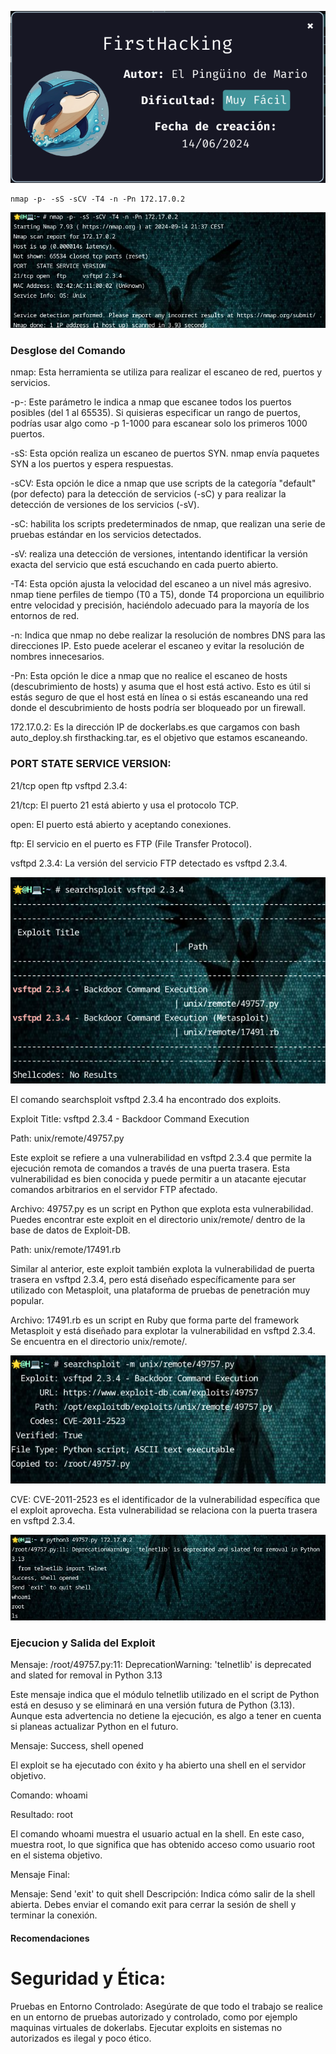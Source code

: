 ![FirstHacking](https://github.com/falart3/dockerlabs/blob/main/fh_001.png)
```
nmap -p- -sS -sCV -T4 -n -Pn 172.17.0.2
```
![FirstHacking](https://github.com/falart3/dockerlabs/blob/main/fh_002.png)

<h3>Desglose del Comando</h3>

nmap: Esta herramienta se utiliza para realizar el escaneo de red, puertos y servicios.

-p-: Este parámetro le indica a nmap que escanee todos los puertos posibles (del 1 al 65535). Si quisieras especificar un rango de puertos, podrías usar algo como -p 1-1000 para escanear solo los primeros 1000 puertos.

-sS: Esta opción realiza un escaneo de puertos SYN. nmap envía paquetes SYN a los puertos y espera respuestas.

-sCV: Esta opción le dice a nmap que use scripts de la categoría "default" (por defecto) para la detección de servicios (-sC) y para realizar la detección de versiones de los servicios (-sV).

-sC: habilita los scripts predeterminados de nmap, que realizan una serie de pruebas estándar en los servicios detectados.

-sV: realiza una detección de versiones, intentando identificar la versión exacta del servicio que está escuchando en cada puerto abierto.

-T4: Esta opción ajusta la velocidad del escaneo a un nivel más agresivo. nmap tiene perfiles de tiempo (T0 a T5), donde T4 proporciona un equilibrio entre velocidad y precisión, haciéndolo adecuado para la mayoría de los entornos de red.

-n: Indica que nmap no debe realizar la resolución de nombres DNS para las direcciones IP. Esto puede acelerar el escaneo y evitar la resolución de nombres innecesarios.

-Pn: Esta opción le dice a nmap que no realice el escaneo de hosts (descubrimiento de hosts) y asuma que el host está activo. Esto es útil si estás seguro de que el host está en línea o si estás escaneando una red donde el descubrimiento de hosts podría ser bloqueado por un firewall.

172.17.0.2: Es la dirección IP de dockerlabs.es que cargamos con bash auto_deploy.sh firsthacking.tar, es el objetivo que estamos escaneando.

<h3>PORT STATE SERVICE VERSION:</h3>

21/tcp open ftp vsftpd 2.3.4:

21/tcp: El puerto 21 está abierto y usa el protocolo TCP.

open: El puerto está abierto y aceptando conexiones.

ftp: El servicio en el puerto es FTP (File Transfer Protocol).
  
vsftpd 2.3.4: La versión del servicio FTP detectado es vsftpd 2.3.4.

![FirstHacking](https://github.com/falart3/dockerlabs/blob/main/fh_003.png)

El comando searchsploit vsftpd 2.3.4 ha encontrado dos exploits.

Exploit Title: vsftpd 2.3.4 - Backdoor Command Execution

Path: unix/remote/49757.py

Este exploit se refiere a una vulnerabilidad en vsftpd 2.3.4 que permite la ejecución remota de comandos a través de una puerta trasera. Esta vulnerabilidad es bien conocida y puede permitir a un atacante ejecutar comandos arbitrarios en el servidor FTP afectado.

Archivo: 49757.py es un script en Python que explota esta vulnerabilidad. Puedes encontrar este exploit en el directorio unix/remote/ dentro de la base de datos de Exploit-DB.


Path: unix/remote/17491.rb

Similar al anterior, este exploit también explota la vulnerabilidad de puerta trasera en vsftpd 2.3.4, pero está diseñado específicamente para ser utilizado con Metasploit, una plataforma de pruebas de penetración muy popular.

Archivo: 17491.rb es un script en Ruby que forma parte del framework Metasploit y está diseñado para explotar la vulnerabilidad en vsftpd 2.3.4. Se encuentra en el directorio unix/remote/.

![FirstHacking](https://github.com/falart3/dockerlabs/blob/main/fh_004.png)

CVE: CVE-2011-2523 es el identificador de la vulnerabilidad específica que el exploit aprovecha. Esta vulnerabilidad se relaciona con la puerta trasera en vsftpd 2.3.4.

![FirstHacking](https://github.com/falart3/dockerlabs/blob/main/fh_005.png)

<h3>Ejecucion y Salida del Exploit</h3>

Mensaje: /root/49757.py:11: DeprecationWarning: 'telnetlib' is deprecated and slated for removal in Python 3.13

Este mensaje indica que el módulo telnetlib utilizado en el script de Python está en desuso y se eliminará en una versión futura de Python (3.13). Aunque esta advertencia no detiene la ejecución, es algo a tener en cuenta si planeas actualizar Python en el futuro.

Mensaje: Success, shell opened

El exploit se ha ejecutado con éxito y ha abierto una shell en el servidor objetivo.

Comando: whoami

Resultado: root

El comando whoami muestra el usuario actual en la shell. En este caso, muestra root, lo que significa que has obtenido acceso como usuario root en el sistema objetivo.

Mensaje Final:

Mensaje: Send 'exit' to quit shell
Descripción: Indica cómo salir de la shell abierta. Debes enviar el comando exit para cerrar la sesión de shell y terminar la conexión.

<h4>Recomendaciones</h4>
<h1>Seguridad y Ética:</h1>

Pruebas en Entorno Controlado: Asegúrate de que todo el trabajo se realice en un entorno de pruebas autorizado y controlado, como por ejemplo maquinas virtuales de dokerlabs. Ejecutar exploits en sistemas no autorizados es ilegal y poco ético.
